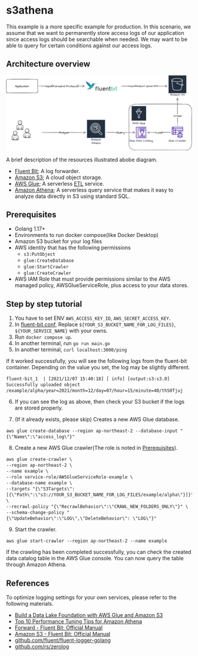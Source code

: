 # s3athena
This example is a more specific example for production. In this scenario, we assume that we want to permanently store access logs of our application since access logs should be searchable when needed. We may want to be able to query for certain conditions against our access logs.

## Architecture overview

![diagram](misc/diagram.png)

A brief description of the resources illustrated abobe diagram.
- [Fluent Bit](https://fluentbit.io/); A log forwarder.
- [Amazon S3](https://aws.amazon.com/s3/); A cloud object storage.
- [AWS Glue](https://aws.amazEon.com/glue); A serverless [ETL](https://en.wikipedia.org/wiki/Extract,_transform,_load) service.
- [Amazon Athena](https://aws.amazon.com/athena); A serverless query service that makes it easy to analyze data directly in S3 using standard SQL.

## Prerequisites
- Golang 1.17+
- Environments to run docker compose(like Docker Desktop)
- Amazon S3 bucket for your log files
- AWS identity that has the following permissions
  - `s3:PutObject`
  - `glue:CreateDatabase`
  - `glue:StartCrawler`
  - `glue:CreateCrawler`
- AWS IAM Role that must provide permissions similar to the AWS managed policy, AWSGlueServiceRole, plus access to your data stores.

## Step by step tutorial

1. You have to set ENV `AWS_ACCESS_KEY_ID`, `AWS_SECRET_ACCESS_KEY`.
2. In [fluent-bit.conf](fluent-bit.conf), Replace `${YOUR_S3_BUCKET_NAME_FOR_LOG_FILES}`, `${YOUR_SERVICE_NAME}` with your owns.
3. Run `docker compose up`.
4. In another terminal, run `go run main.go`
5. In another terminal, `curl localhost:3000/ping`

If it worked successfully, you will see the following logs from the fluent-bit container. Depending on the value you set, the log may be slightly different.

```
fluent-bit_1  | [2021/12/07 15:40:18] [ info] [output:s3:s3.0] Successfully uploaded object /example/alpha/year=2021/month=12/day=07/hour=15/minute=40/thS0Tjuj
```

6. If you can see the log as above, then check your S3 bucket if the logs are stored properly.

7. (If it already exists, please skip) Creates a new AWS Glue database.
```shell
aws glue create-database --region ap-northeast-2 --database-input "{\"Name\":\"access_log\"}"
```

8. Create a new AWS Glue crawler(The role is noted in [Prerequisites](#Prerequisites)).
```shell
aws glue create-crawler \
--region ap-northeast-2 \
--name example \
--role service-role/AWSGlueServiceRole-example \
--database-name example \
--targets "{\"S3Targets\":[{\"Path\":\"s3://YOUR_S3_BUCKET_NAME_FOR_LOG_FILES/example/alpha\"}]}" \
--recrawl-policy "{\"RecrawlBehavior\":\"CRAWL_NEW_FOLDERS_ONLY\"}" \
--schema-change-policy "{\"UpdateBehavior\":\"LOG\",\"DeleteBehavior\": \"LOG\"}"  
```

9. Start the crawler.
```shell
aws glue start-crawler --region ap-northeast-2 --name example
```

If the crawling has been completed successfully, you can check the created data catalog table in the AWS Glue console. You can now query the table through Amazon Athena.

## References
To optimize logging settings for your own services, please refer to the following materials.
- [Build a Data Lake Foundation with AWS Glue and Amazon S3](https://aws.amazon.com/ko/blogs/big-data/build-a-data-lake-foundation-with-aws-glue-and-amazon-s3/)
- [Top 10 Performance Tuning Tips for Amazon Athena](https://aws.amazon.com/ko/blogs/big-data/top-10-performance-tuning-tips-for-amazon-athena/)
- [Forward - Fluent Bit: Official Manual](https://docs.fluentbit.io/manual/pipeline/inputs/forward)
- [Amazon S3 - Fluent Bit: Official Manual](https://docs.fluentbit.io/manual/pipeline/outputs/s3)
- [github.com/fluent/fluent-logger-golang](https://github.com/fluent/fluent-logger-golang)
- [github.com/rs/zerolog](https://github.com/rs/zerolog)
